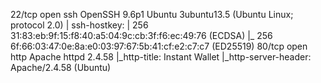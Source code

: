 22/tcp open  ssh     OpenSSH 9.6p1 Ubuntu 3ubuntu13.5 (Ubuntu Linux; protocol 2.0)
| ssh-hostkey: 
|   256 31:83:eb:9f:15:f8:40:a5:04:9c:cb:3f:f6:ec:49:76 (ECDSA)
|_  256 6f:66:03:47:0e:8a:e0:03:97:67:5b:41:cf:e2:c7:c7 (ED25519)
80/tcp open  http    Apache httpd 2.4.58
|_http-title: Instant Wallet
|_http-server-header: Apache/2.4.58 (Ubuntu)